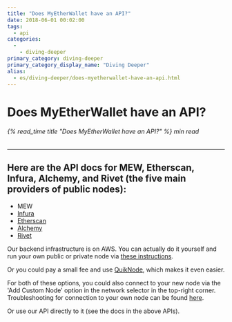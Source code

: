```yaml
---
title: "Does MyEtherWallet have an API?"
date: 2018-06-01 00:02:00
tags:
  - api
categories:
  - 
    - diving-deeper
primary_category: diving-deeper
primary_category_display_name: "Diving Deeper"
alias:
  - es/diving-deeper/does-myetherwallet-have-an-api.html
---
```


# **Does MyEtherWallet have an API?**

###### {% read_time title "Does MyEtherWallet have an API?" %} min read

* * *

## **Here are the API docs for MEW, Etherscan, Infura, Alchemy, and Rivet (the five main providers of public nodes):**

-   MEW
-   [Infura](https://infura.io/#how-to)
-   [Etherscan](https://etherscan.io/apis)
-   [Alchemy](https://docs.alchemyapi.io/)
-   [Rivet](https://rivet.cloud/)

Our backend infrastructure is on AWS. You can actually do it yourself and run your own public or private node via [these instructions](https://github.com/MyEtherWallet/docker-geth-lb).

Or you could pay a small fee and use [QuikNode](https://quiknode.io/), which makes it even easier.

For both of these options, you could also connect to your new node via the 'Add Custom Node' option in the network selector in the top-right corner. Troubleshooting for connection to your own node can be found [here](/@@@@@@/networks-and-nodes/unable-to-connect-to-custom-node/).

Or use our API directly to it (see the docs in the above APIs).
